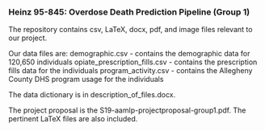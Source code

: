 ### Heinz 95-845: Overdose Death Prediction Pipeline (Group 1)

The repository contains csv, LaTeX, docx, pdf, and image files relevant to our project. 

Our data files are:
demographic.csv - contains the demographic data for 120,650 individuals
opiate_prescription_fills.csv - contains the prescription fills data for the individuals
program_activity.csv - contains the Allegheny County DHS program usage for the individuals 

The data dictionary is in description_of_files.docx.

The project proposal is the S19-aamlp-projectproposal-group1.pdf. The pertinent LaTeX files are also included. 
